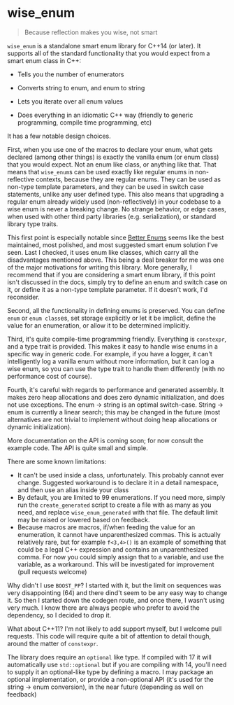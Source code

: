 # wise_enum

> Because reflection makes you wise, not smart

`wise_enum` is a standalone smart enum library for C++14 (or later). It supports all of the standard functionality that you would expect from a smart enum class in C++:
 - Tells you the number of enumerators
 - Converts string to enum, and enum to string
 - Lets you iterate over all enum values
 
 - Does everything in an idiomatic C++ way (friendly to generic programming, compile time programming, etc)

It has a few notable design choices.

First, when you use one of the macros to declare your enum, what gets declared
(among other things) is exactly the vanilla enum (or enum class) that you would
expect. Not an enum like class, or anything like that. That means that
`wise_enum`s can be used exactly like regular enums in non-reflective contexts,
because they are regular enums. They can be used as non-type template
parameters, and they can be used in switch case statements, unlike any user
defined type. This also means that upgrading a regular enum already widely used
(non-reflectively) in your codebase to a wise enum is never a breaking change.
No strange behavior, or edge cases, when used with other third party libraries
(e.g. serialization), or standard library type traits.

This first point is especially notable since [Better
Enums](https://github.com/aantron/better-enums) seems like the best maintained,
most polished, and most suggested smart enum solution I've seen. Last I checked,
it uses enum like classes, which carry all the disadvantages mentioned above.
This being a deal breaker for me was one of the major motivations for writing
this library. More generally, I recommend that if you are considering a smart
enum library, if this point isn't discussed in the docs, simply try to define an
enum and switch case on it, or define it as a non-type template parameter. If it
doesn't work, I'd reconsider.

Second, all the functionality in defining enums is preserved. You can define
`enum` or `enum class`es, set storage explicitly or let it be implicit, define
the value for an enumeration, or allow it to be determined implicitly.

Third, it's quite compile-time programming friendly. Everything is `constexpr`,
and a type trait is provided. This makes it easy to handle wise enums in a
specific way in generic code. For example, if you have a logger, it can't
intelligently log a vanilla enum without more information, but it can log a wise
enum, so you can use the type trait to handle them differently (with no
performance cost of course).

Fourth, it's careful with regards to performance and generated assembly. It
makes zero heap allocations and does zero dynamic initialization, and does not
use exceptions. The enum -> string is an optimal switch-case. String -> enum is
currently a linear search; this may be changed in the future (most alternatives
are not trivial to implement without doing heap allocations or dynamic
initialization).

More documentation on the API is coming soon; for now consult the example code.
The API is quite small and simple.

There are some known limitations:
 - It can't be used inside a class, unfortunately. This probably cannot ever
 change. Suggested workaround is to declare it in a detail namespace, and then
 use an alias inside your class
 - By default, you are limited to 99 enumerations. If you need more, simply run
   the `create_generated` script to create a file with as many as you need, and
   replace `wise_enum_generated` with that file. The default limit may be raised
   or lowered based on feedback.
 - Because macros are macros, if/when feeding the value for an enumeration, it
   cannot have unparenthesized commas. This is actually relatively rare, but for
   example `f<3,4>()` is an example of something that could be a legal C++
   expression and contains an unparenthesized comma. For now you could simply
   assign that to a variable, and use the variable, as a workaround. This will
   be investigated for improvement (pull requests welcome)

 Why didn't I use `BOOST_PP`? I started with it, but the limit on sequences was
 very disappointing (64) and there dind't seem to be any easy way to change it.
 So then I started down the codegen route, and once there, I wasn't using very
 much. I know there are always people who prefer to avoid the dependency, so I
 decided to drop it.

 What about C++11? I'm not likely to add support myself, but I welcome pull
 requests. This code will require quite a bit of attention to detail though,
 around the matter of `constexpr`.

The library does require an `optional` like type. If compiled with 17 it will
automatically use `std::optional` but if you are compiling with 14, you'll need
to supply it an optional-like type by defining a macro. I may package an
optional implementation, or provide a non-optional API (it's used for the string
-> enum conversion), in the near future (depending as well on feedback)
